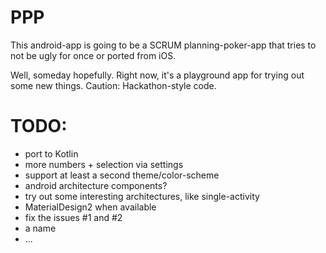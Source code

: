 # PPP

This android-app is going to be a SCRUM planning-poker-app that tries to not be ugly for once or ported from iOS. 

Well, someday hopefully. Right now, it's a playground app for trying out some new things. Caution: Hackathon-style code.

# TODO:
- port to Kotlin
- more numbers + selection via settings
- support at least a second theme/color-scheme
- android architecture components?
- try out some interesting architectures, like single-activity
- MaterialDesign2 when available
- fix the issues #1 and #2
- a name
- ...
